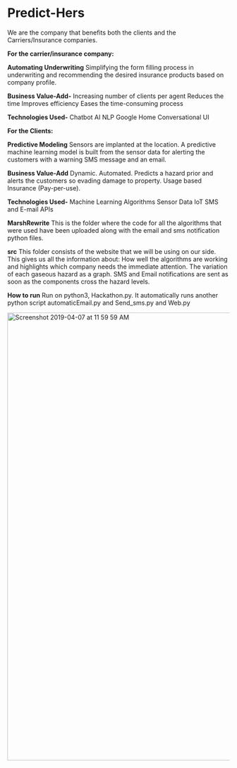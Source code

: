 # Predict-Hers

We are the company that benefits both the clients and the Carriers/Insurance companies.

**For the carrier/insurance company:**

**Automating Underwriting**
Simplifying the form filling process in underwriting and recommending the desired insurance products based on company profile.

**Business Value-Add-**
Increasing number of clients per agent
Reduces the time
Improves efficiency
Eases the time-consuming process

**Technologies Used-**
Chatbot AI
NLP
Google Home
Conversational UI

**For the Clients:**

**Predictive Modeling**
Sensors are implanted at the location. A predictive machine learning model is built from the sensor data for alerting the customers with a warning SMS message and an email.

**Business Value-Add**
Dynamic.
Automated.
Predicts a hazard prior and alerts the customers so evading damage to property.
Usage based Insurance (Pay-per-use).

**Technologies Used-**
Machine Learning Algorithms
Sensor Data
IoT
SMS and E-mail APIs

**MarshRewrite**
This is the folder where the code for all the algorithms that were used have been uploaded along with the email and sms notification python files.

**src**
This folder consists of the website that we will be using on our side. This gives us all the information about:
How well the algorithms are working and highlights which company needs the immediate attention.
The variation of each gaseous hazard as a graph.
SMS and Email notifications are sent as soon as the components cross the hazard levels.

**How to run**
Run on python3, Hackathon.py.
It automatically runs another python script automaticEmail.py and Send_sms.py and Web.py

<img width="1016" alt="Screenshot 2019-04-07 at 11 59 59 AM" src="https://user-images.githubusercontent.com/47340709/55688398-dd6f4200-592c-11e9-9fe3-feaf33fdc91d.png">
